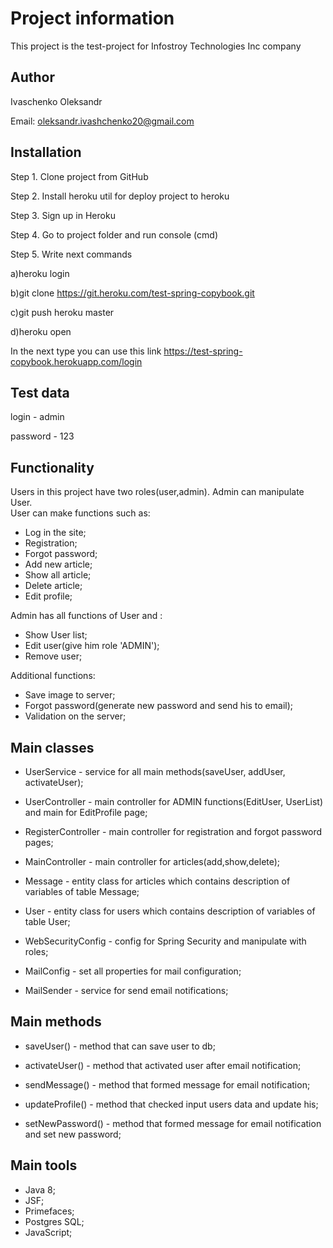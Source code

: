 # Project information   
This project is the test-project for Infostroy Technologies Inc company



## Author
Ivaschenko Oleksandr

Email: 
oleksandr.ivashchenko20@gmail.com

## Installation

Step 1. Clone project from GitHub

Step 2. Install heroku util for deploy project to heroku

Step 3. Sign up in Heroku

Step 4. Go to project folder and run console (cmd)

Step 5. Write next commands

a)heroku login

b)git clone https://git.heroku.com/test-spring-copybook.git

c)git push heroku master

d)heroku open

In the next type you can use this link https://test-spring-copybook.herokuapp.com/login

## Test data

login - admin

password - 123 
## Functionality

Users in this project have two roles(user,admin). Admin can manipulate User.  
User can make functions such as:

- Log in the site;
- Registration;
- Forgot password;
- Add new article;
- Show all article;
- Delete article;
- Edit profile;

Admin has all functions of User and :

- Show User list;
- Edit user(give him role 'ADMIN');
- Remove user;

Additional functions:

- Save image to server;
- Forgot password(generate new password and send his to email);
- Validation on the server;

## Main classes

- UserService - service for all main methods(saveUser, addUser, activateUser);

- UserController - main controller for ADMIN functions(EditUser, UserList) and main for EditProfile page;

- RegisterController - main controller for registration and forgot password pages;

- MainController - main controller for articles(add,show,delete);

- Message - entity class for articles which contains description of variables of table Message;

- User - entity class for users which contains description of variables of table User;

- WebSecurityConfig - config for Spring Security and manipulate with roles;

- MailConfig - set all properties for mail configuration;

- MailSender - service for send email notifications;

## Main methods

- saveUser() - method that can save user to db;

- activateUser() - method that activated user after email notification;

- sendMessage() - method that formed message for email notification;

- updateProfile() - method that checked input users data and update his;

- setNewPassword() - method that formed message for email notification and set new password;

## Main tools

- Java 8;
- JSF;
- Primefaces;
- Postgres SQL;
- JavaScript;









